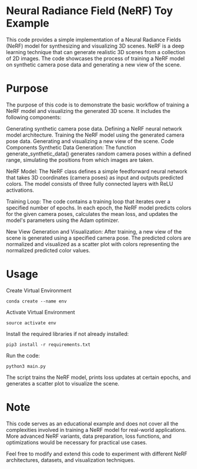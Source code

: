 # Neural Radiance Field (NeRF) Toy Example
This code provides a simple implementation of a Neural Radiance Fields (NeRF) model for synthesizing and visualizing 3D scenes. NeRF is a deep learning technique that can generate realistic 3D scenes from a collection of 2D images. The code showcases the process of training a NeRF model on synthetic camera pose data and generating a new view of the scene.

# Purpose
The purpose of this code is to demonstrate the basic workflow of training a NeRF model and visualizing the generated 3D scene. It includes the following components:

Generating synthetic camera pose data.
Defining a NeRF neural network model architecture.
Training the NeRF model using the generated camera pose data.
Generating and visualizing a new view of the scene.
Code Components
Synthetic Data Generation: The function generate_synthetic_data() generates random camera poses within a defined range, simulating the positions from which images are taken.

NeRF Model: The NeRF class defines a simple feedforward neural network that takes 3D coordinates (camera poses) as input and outputs predicted colors. The model consists of three fully connected layers with ReLU activations.

Training Loop: The code contains a training loop that iterates over a specified number of epochs. In each epoch, the NeRF model predicts colors for the given camera poses, calculates the mean loss, and updates the model's parameters using the Adam optimizer.

New View Generation and Visualization: After training, a new view of the scene is generated using a specified camera pose. The predicted colors are normalized and visualized as a scatter plot with colors representing the normalized predicted color values.

# Usage
Create Virtual Environment

``` conda create --name env ```

Activate Virtual Environment

``` source activate env ```

Install the required libraries if not already installed:

``` pip3 install -r requirements.txt ```

Run the code:

``` python3 main.py ```
 
 The script trains the NeRF model, prints loss updates at certain epochs, and generates a scatter plot to visualize the scene.

#  Note
This code serves as an educational example and does not cover all the complexities involved in training a NeRF model for real-world applications. More advanced NeRF variants, data preparation, loss functions, and optimizations would be necessary for practical use cases.

Feel free to modify and extend this code to experiment with different NeRF architectures, datasets, and visualization techniques.